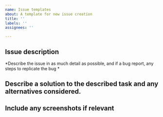 ```yaml
---
name: Issue templates
about: A template for new issue creation
title: ''
labels: ''
assignees: ''

---
```


## Issue description
*Describe the issue in as much detail as possible, and if a bug report, any steps to replicate the bug *

## Describe a solution to the described task and any alternatives considered.

## Include any screenshots if relevant
